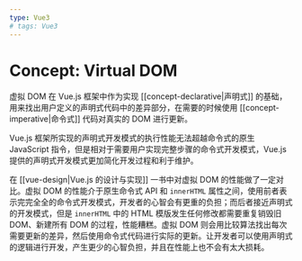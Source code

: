 ```yaml
---
type: Vue3
# tags: Vue3
---
```


# Concept: Virtual DOM

虚拟 DOM 在 Vue.js 框架中作为实现 [[concept-declarative|声明式]] 的基础，用来找出用户定义的声明式代码中的差异部分，在需要的时候使用 [[concept-imperative|命令式]] 代码对真实的 DOM 进行更新。

Vue.js 框架所实现的声明式开发模式的执行性能无法超越命令式的原生 JavaScript 指令，但是相对于需要用户实现完整步骤的命令式开发模式，Vue.js 提供的声明式开发模式更加简化开发过程和利于维护。

在 [[vue-design|Vue.js 的设计与实现]] 一书中对虚拟 DOM 的性能做了一定对比。虚拟 DOM 的性能介于原生命令式 API 和 `innerHTML` 属性之间，使用前者表示完完全全的命令式开发模式，开发者的心智会有更重的负担；而后者接近声明式的开发模式，但是 `innerHTML` 中的 HTML 模版发生任何修改都需要重复销毁旧 DOM、新建所有 DOM 的过程，性能糟糕。虚拟 DOM 则会用比较算法找出每次需要更新的差异，然后使用命令式代码进行实际的更新。让开发者可以使用声明式的逻辑进行开发，产生更少的心智负担，并且在性能上也不会有太大损耗。
